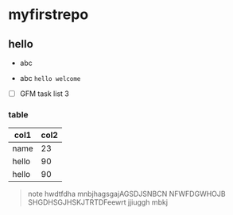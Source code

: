 # myfirstrepo
## hello
* abc 
- abc
`hello welcome`
- [ ] GFM task list 3

### table
col1 | col2 
-------|-------|
name|23
hello|90
hello|90

>note
>hwdtfdha mnbjhagsgajAGSDJSNBCN NFWFDGWHOJB
SHGDHSGJHSKJTRTDFeewrt jjiuggh mbkj


